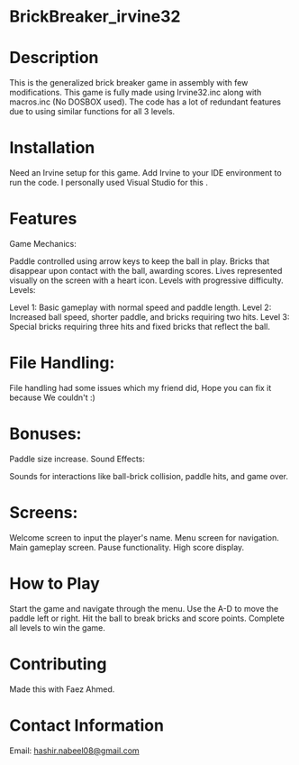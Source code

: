 # BrickBreaker_irvine32
# Description
This is the generalized brick breaker game in assembly with few modifications.
This game is fully made using Irvine32.inc along with macros.inc (No DOSBOX used).
The code has a lot of redundant features due to using similar functions for all 3 levels.
# Installation
Need an Irvine setup for this game.
Add Irvine to your IDE environment to run the code.
I personally used Visual Studio for this .
# Features
Game Mechanics:

Paddle controlled using arrow keys to keep the ball in play.
Bricks that disappear upon contact with the ball, awarding scores.
Lives represented visually on the screen with a heart icon.
Levels with progressive difficulty.
Levels:

Level 1: Basic gameplay with normal speed and paddle length.
Level 2: Increased ball speed, shorter paddle, and bricks requiring two hits.
Level 3: Special bricks requiring three hits and fixed bricks that reflect the ball.
# File Handling:

File handling had some issues which my friend did, Hope you can fix it because We couldn't :)
# Bonuses:

Paddle size increase.
Sound Effects:

Sounds for interactions like ball-brick collision, paddle hits, and game over.
# Screens:

Welcome screen to input the player's name.
Menu screen for navigation.
Main gameplay screen.
Pause functionality.
High score display.
# How to Play
Start the game and navigate through the menu.
Use the A-D to move the paddle left or right.
Hit the ball to break bricks and score points.
Complete all levels to win the game.
# Contributing
Made this with Faez Ahmed.

# Contact Information
Email: hashir.nabeel08@gmail.com
